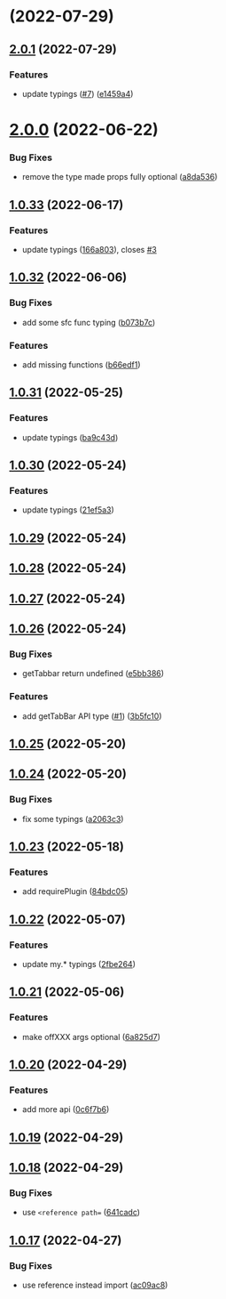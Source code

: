 # [](https://github.com/ant-mini-program/api-typings/compare/v2.0.1...v) (2022-07-29)

## [2.0.1](https://github.com/ant-mini-program/api-typings/compare/v2.0.0...v2.0.1) (2022-07-29)

### Features

- update typings ([#7](https://github.com/ant-mini-program/api-typings/issues/7)) ([e1459a4](https://github.com/ant-mini-program/api-typings/commit/e1459a47be684546e6d25d4cde270ee88039dc9f))

# [2.0.0](https://github.com/ant-mini-program/api-typings/compare/v1.0.33...v2.0.0) (2022-06-22)

### Bug Fixes

- remove the type made props fully optional ([a8da536](https://github.com/ant-mini-program/api-typings/commit/a8da536f0d69649b51ba201abfb3119ec2dd74b8))

## [1.0.33](https://github.com/ant-mini-program/api-typings/compare/v1.0.32...v1.0.33) (2022-06-17)

### Features

- update typings ([166a803](https://github.com/ant-mini-program/api-typings/commit/166a803a491e4ec176d6143814b8ad79cc7b3169)), closes [#3](https://github.com/ant-mini-program/api-typings/issues/3)

## [1.0.32](https://github.com/ant-mini-program/api-typings/compare/v1.0.31...v1.0.32) (2022-06-06)

### Bug Fixes

- add some sfc func typing ([b073b7c](https://github.com/ant-mini-program/api-typings/commit/b073b7cc3ac05dbac0d5e781a3b7b93f206a47e5))

### Features

- add missing functions ([b66edf1](https://github.com/ant-mini-program/api-typings/commit/b66edf12b3e6b8ceca3ce6d6593da5c1dbb7be58))

## [1.0.31](https://github.com/ant-mini-program/api-typings/compare/v1.0.30...v1.0.31) (2022-05-25)

### Features

- update typings ([ba9c43d](https://github.com/ant-mini-program/api-typings/commit/ba9c43dc2ea7c68c37248334222f4da38df10a60))

## [1.0.30](https://github.com/ant-mini-program/api-typings/compare/v1.0.29...v1.0.30) (2022-05-24)

### Features

- update typings ([21ef5a3](https://github.com/ant-mini-program/api-typings/commit/21ef5a3cf7b36f2417242c54153beda429468da2))

## [1.0.29](https://github.com/ant-mini-program/api-typings/compare/v1.0.28...v1.0.29) (2022-05-24)

## [1.0.28](https://github.com/ant-mini-program/api-typings/compare/v1.0.27...v1.0.28) (2022-05-24)

## [1.0.27](https://github.com/ant-mini-program/api-typings/compare/v1.0.26...v1.0.27) (2022-05-24)

## [1.0.26](https://github.com/ant-mini-program/api-typings/compare/v1.0.25...v1.0.26) (2022-05-24)

### Bug Fixes

- getTabbar return undefined ([e5bb386](https://github.com/ant-mini-program/api-typings/commit/e5bb38647a918b0bb0a7bf65081894a391bc9305))

### Features

- add getTabBar API type ([#1](https://github.com/ant-mini-program/api-typings/issues/1)) ([3b5fc10](https://github.com/ant-mini-program/api-typings/commit/3b5fc105038faeadecb76fde5533d74f2ca4ceb2))

## [1.0.25](https://github.com/ant-mini-program/api-typings/compare/v1.0.24...v1.0.25) (2022-05-20)

## [1.0.24](https://github.com/ant-mini-program/api-typings/compare/v1.0.23...v1.0.24) (2022-05-20)

### Bug Fixes

- fix some typings ([a2063c3](https://github.com/ant-mini-program/api-typings/commit/a2063c3ea61fc2ba8ba8b3ff42e7976472960f25))

## [1.0.23](https://github.com/ant-mini-program/api-typings/compare/v1.0.22...v1.0.23) (2022-05-18)

### Features

- add requirePlugin ([84bdc05](https://github.com/ant-mini-program/api-typings/commit/84bdc05b75ce1d526e43463be4b342019019c78d))

## [1.0.22](https://github.com/ant-mini-program/api-typings/compare/v1.0.21...v1.0.22) (2022-05-07)

### Features

- update my.\* typings ([2fbe264](https://github.com/ant-mini-program/api-typings/commit/2fbe26488d77556a8e1dfbe4f08bc9d8a4f1ce35))

## [1.0.21](https://github.com/ant-mini-program/api-typings/compare/v1.0.20...v1.0.21) (2022-05-06)

### Features

- make offXXX args optional ([6a825d7](https://github.com/ant-mini-program/api-typings/commit/6a825d776fd717c25e410d402370a36008d7b668))

## [1.0.20](https://github.com/ant-mini-program/api-typings/compare/v1.0.19...v1.0.20) (2022-04-29)

### Features

- add more api ([0c6f7b6](https://github.com/ant-mini-program/api-typings/commit/0c6f7b6ed7045e7c4270505988944270447d91fa))

## [1.0.19](https://github.com/ant-mini-program/api-typings/compare/v1.0.18...v1.0.19) (2022-04-29)

## [1.0.18](https://github.com/ant-mini-program/api-typings/compare/v1.0.17...v1.0.18) (2022-04-29)

### Bug Fixes

- use `<reference path=` ([641cadc](https://github.com/ant-mini-program/api-typings/commit/641cadc87412bc2d6da5a99d6d1522d63eca3a0e))

## [1.0.17](https://github.com/ant-mini-program/api-typings/compare/ac09ac8292d401d17859db4f22abd892650e9741...v1.0.17) (2022-04-27)

### Bug Fixes

- use reference instead import ([ac09ac8](https://github.com/ant-mini-program/api-typings/commit/ac09ac8292d401d17859db4f22abd892650e9741))
